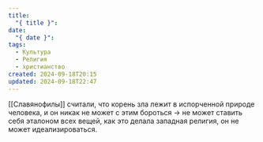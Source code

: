 ```yaml
---
title:
  "{ title }": 
date:
  "{ date }": 
tags:
  - Культура
  - Религия
  - христианство
created: 2024-09-18T20:15
updated: 2024-09-18T22:47
---
```

[[Славянофилы]] считали, что корень зла лежит в испорченной природе человека, и он никак не может с этим бороться → не может ставить себя эталоном всех вещей, как это делала западная религия, он не может идеализироваться.

